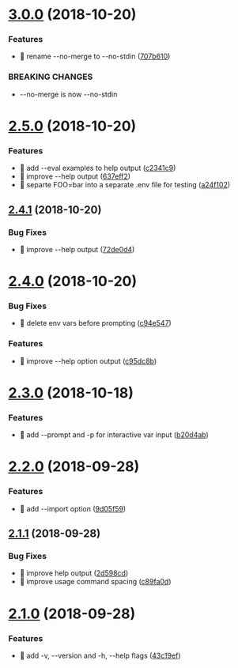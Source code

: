 # [3.0.0](https://github.com/streamich/enwire/compare/v2.5.0...v3.0.0) (2018-10-20)


### Features

* 🎸 rename --no-merge to --no-stdin ([707b610](https://github.com/streamich/enwire/commit/707b610))


### BREAKING CHANGES

* --no-merge is now --no-stdin

# [2.5.0](https://github.com/streamich/enwire/compare/v2.4.1...v2.5.0) (2018-10-20)


### Features

* 🎸 add --eval examples to help output ([c2341c9](https://github.com/streamich/enwire/commit/c2341c9))
* 🎸 improve --help output ([637eff2](https://github.com/streamich/enwire/commit/637eff2))
* 🎸 separte FOO=bar into a separate .env file for testing ([a24f102](https://github.com/streamich/enwire/commit/a24f102))

## [2.4.1](https://github.com/streamich/enwire/compare/v2.4.0...v2.4.1) (2018-10-20)


### Bug Fixes

* 🐛 improve --help output ([72de0d4](https://github.com/streamich/enwire/commit/72de0d4))

# [2.4.0](https://github.com/streamich/enwire/compare/v2.3.0...v2.4.0) (2018-10-20)


### Bug Fixes

* 🐛 delete env vars before prompting ([c94e547](https://github.com/streamich/enwire/commit/c94e547))


### Features

* 🎸 improve --help option output ([c95dc8b](https://github.com/streamich/enwire/commit/c95dc8b))

# [2.3.0](https://github.com/streamich/enwire/compare/v2.2.0...v2.3.0) (2018-10-18)


### Features

* 🎸 add --prompt and -p for interactive var input ([b20d4ab](https://github.com/streamich/enwire/commit/b20d4ab))

# [2.2.0](https://github.com/streamich/enwire/compare/v2.1.1...v2.2.0) (2018-09-28)


### Features

* 🎸 add --import option ([9d05f59](https://github.com/streamich/enwire/commit/9d05f59))

## [2.1.1](https://github.com/streamich/enwire/compare/v2.1.0...v2.1.1) (2018-09-28)


### Bug Fixes

* 🐛 improve help output ([2d598cd](https://github.com/streamich/enwire/commit/2d598cd))
* 🐛 improve usage command spacing ([c89fa0d](https://github.com/streamich/enwire/commit/c89fa0d))

# [2.1.0](https://github.com/streamich/enwire/compare/v2.0.0...v2.1.0) (2018-09-28)


### Features

* 🎸 add -v, --version and -h, --help flags ([43c19ef](https://github.com/streamich/enwire/commit/43c19ef))
